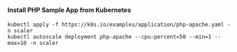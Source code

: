 #### Install PHP Sample App from Kubernetes
```
kubectl apply -f https://k8s.io/examples/application/php-apache.yaml -n scaler
kubectl autoscale deployment php-apache --cpu-percent=50 --min=1 --max=10 -n scaler
```
